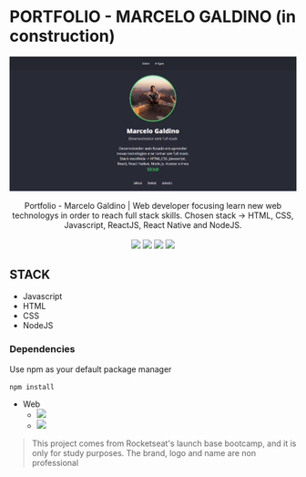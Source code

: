 # PORTFOLIO - MARCELO GALDINO (in construction)

<p align="center">
    <img src="about.png">
</p>

<p align="center">
Portfolio - Marcelo Galdino | Web developer focusing learn new web technologys in order to reach full stack skills. Chosen stack -> HTML, CSS, Javascript, ReactJS, React Native and NodeJS.

<br>
<br>

<img src="https://img.shields.io/github/stars/marcelogaldino/portfolio"/>
<img src="https://img.shields.io/github/forks/marcelogaldino/portfolio"/>
<img src="https://img.shields.io/github/issues/marcelogaldino/portfolio"/>
<img src="https://img.shields.io/github/license/marcelogaldino/portfolio"/>

## STACK

- Javascript
- HTML
- CSS
- NodeJS

### Dependencies

<p>
Use npm as your default package manager

```
npm install
``` 
</p>

- Web
    - <img src="https://img.shields.io/badge/nunjucks-^3.2.0-blue"/> 
    - <img src="https://img.shields.io/badge/express-^4.17.1-green"/> 


<blockquote alt="[ignore]">
<p>
This project comes from Rocketseat's launch base bootcamp, and it is only for study purposes. The brand, logo and name are non professional
</p>
</blockquote>